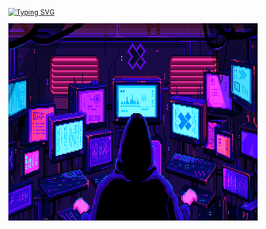 [![Typing SVG](https://readme-typing-svg.demolab.com/?lines=Machine+Learning&vCenter=True&height=40&size=35&width=1000&center=True&color=DC143C)](https://git.io/typing-svg)

<img src="it.gif" width="1010" height="400"/>

<!--
**skytecat/skytecat** is a ✨ _special_ ✨ repository because its `README.md` (this file) appears on your GitHub profile.

Here are some ideas to get you started:

- 🔭 I’m currently working on ...
- 🌱 I’m currently learning ...
- 👯 I’m looking to collaborate on ...
- 🤔 I’m looking for help with ...
- 💬 Ask me about ...
- 📫 How to reach me: ...
- 😄 Pronouns: ...
- ⚡ Fun fact: ...
-->
